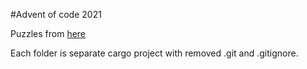 #Advent of code 2021

Puzzles from [here](https://adventofcode.com/2021)

Each folder is separate cargo project with removed .git and .gitignore.
